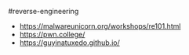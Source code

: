 #reverse-engineering

- https://malwareunicorn.org/workshops/re101.html
- https://pwn.college/
- https://guyinatuxedo.github.io/
